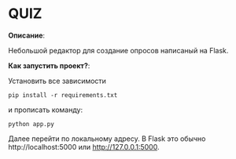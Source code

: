 # QUIZ
 **Описание**:  

 Небольшой редактор для создание опросов написаный на Flask.

 **Как запустить проект?**: 
 
  Установить все зависимости
  
 ```
 pip install -r requirements.txt
```

и прописать команду:
 ```
python app.py
```
Далее перейти по локальному адресу. В Flask это обычно http://localhost:5000 или http://127.0.0.1:5000. 


